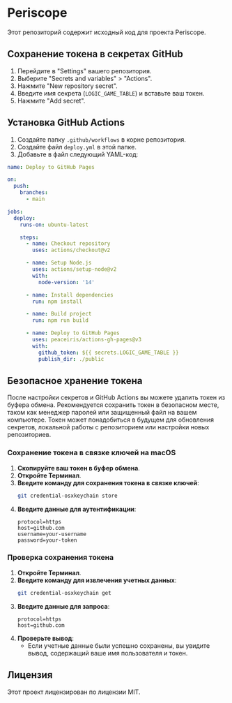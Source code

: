 # Periscope

Этот репозиторий содержит исходный код для проекта Periscope.

## Сохранение токена в секретах GitHub

1. Перейдите в "Settings" вашего репозитория.
2. Выберите "Secrets and variables" > "Actions".
3. Нажмите "New repository secret".
4. Введите имя секрета (`LOGIC_GAME_TABLE`) и вставьте ваш токен.
5. Нажмите "Add secret".

## Установка GitHub Actions

1. Создайте папку `.github/workflows` в корне репозитория.
2. Создайте файл `deploy.yml` в этой папке.
3. Добавьте в файл следующий YAML-код:

```yaml name=".github/workflows/deploy.yml"
name: Deploy to GitHub Pages

on:
  push:
    branches:
      - main

jobs:
  deploy:
    runs-on: ubuntu-latest

    steps:
      - name: Checkout repository
        uses: actions/checkout@v2

      - name: Setup Node.js
        uses: actions/setup-node@v2
        with:
          node-version: '14'

      - name: Install dependencies
        run: npm install

      - name: Build project
        run: npm run build

      - name: Deploy to GitHub Pages
        uses: peaceiris/actions-gh-pages@v3
        with:
          github_token: ${{ secrets.LOGIC_GAME_TABLE }}
          publish_dir: ./public
```

## Безопасное хранение токена

После настройки секретов и GitHub Actions вы можете удалить токен из буфера обмена. 
Рекомендуется сохранить токен в безопасном месте, таком как менеджер паролей или защищенный 
файл на вашем компьютере. Токен может понадобиться в будущем для обновления секретов, 
локальной работы с репозиторием или настройки новых репозиториев.

### Сохранение токена в связке ключей на macOS

1. **Скопируйте ваш токен в буфер обмена**.
2. **Откройте Терминал**.
3. **Введите команду для сохранения токена в связке ключей**:
   ```sh
   git credential-osxkeychain store
   ```
4. **Введите данные для аутентификации**:
   ```
   protocol=https
   host=github.com
   username=your-username
   password=your-token
   ```

### Проверка сохранения токена

1. **Откройте Терминал**.
2. **Введите команду для извлечения учетных данных**:
   ```sh
   git credential-osxkeychain get
   ```
3. **Введите данные для запроса**:
   ```
   protocol=https
   host=github.com
   ```
4. **Проверьте вывод**:
   - Если учетные данные были успешно сохранены, вы увидите вывод, содержащий ваше имя 
пользователя и токен.

## Лицензия

Этот проект лицензирован по лицензии MIT.
